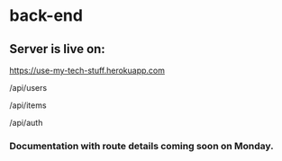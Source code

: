 # back-end

## Server is live on:
https://use-my-tech-stuff.herokuapp.com

/api/users

/api/items

/api/auth

### Documentation with route details coming soon on Monday.
